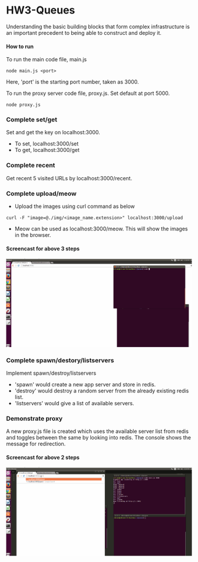 # HW3-Queues

Understanding the basic building blocks that form complex infrastructure is an important precedent to being able to construct and deploy it.

#### How to run

To run the main code file, main.js
```
node main.js <port>
```
Here, 'port' is the starting port number, taken as 3000.

To run the proxy server code file, proxy.js. Set default at port 5000.
```
node proxy.js
```

### Complete set/get
Set and get the key on localhost:3000.

* To set, localhost:3000/set
* To get, localhost:3000/get

### Complete recent
Get recent 5 visited URLs by localhost:3000/recent.

### Complete upload/meow

* Upload the images using curl command as below
```
curl -F "image=@./img/<image_name.extension>" localhost:3000/upload
```

* Meow can be used as localhost:3000/meow. This will show the images in the browser.

#### Screencast for above 3 steps

![Screencast](https://github.com/shivamgulati1991/HW3-Queues/blob/master/1.gif)

### Complete spawn/destory/listservers
Implement spawn/destroy/listservers

* 'spawn' would create a new app server and store in redis.
* 'destroy' would destroy a random server from the already existing redis list.
* 'listservers' would give a list of available servers.

### Demonstrate proxy
A new proxy.js file is created which uses the available server list from redis and toggles between the same by looking into redis.
The console shows the message for redirection.

#### Screencast for above 2 steps

![Screencast](https://github.com/shivamgulati1991/HW3-Queues/blob/master/2.gif)
